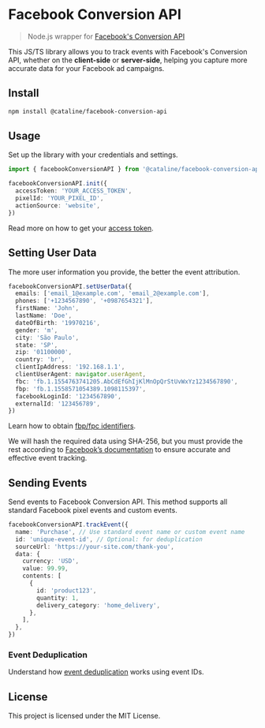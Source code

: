 # Facebook Conversion API

> Node.js wrapper for [Facebook's Conversion API](https://developers.facebook.com/docs/marketing-api/conversions-api/)

This JS/TS library allows you to track events with Facebook's Conversion API, whether on the **client-side** or **server-side**, helping you capture more accurate data for your Facebook ad campaigns.

## Install

```bash
npm install @cataline/facebook-conversion-api
```

## Usage

Set up the library with your credentials and settings.

```ts
import { facebookConversionAPI } from '@cataline/facebook-conversion-api'

facebookConversionAPI.init({
  accessToken: 'YOUR_ACCESS_TOKEN',
  pixelId: 'YOUR_PIXEL_ID',
  actionSource: 'website',
})
```

Read more on how to get your [access token](https://developers.facebook.com/docs/marketing-api/conversions-api/get-started/#access-token).

## Setting User Data

The more user information you provide, the better the event attribution.

```ts
facebookConversionAPI.setUserData({
  emails: ['email_1@example.com', 'email_2@example.com'],
  phones: ['+1234567890', '+0987654321'],
  firstName: 'John',
  lastName: 'Doe',
  dateOfBirth: '19970216',
  gender: 'm',
  city: 'São Paulo',
  state: 'SP',
  zip: '01100000',
  country: 'br',
  clientIpAddress: '192.168.1.1',
  clientUserAgent: navigator.userAgent,
  fbc: 'fb.1.1554763741205.AbCdEfGhIjKlMnOpQrStUvWxYz1234567890',
  fbp: 'fb.1.1558571054389.1098115397',
  facebookLoginId: '1234567890',
  externalId: '123456789',
})
```

Learn how to obtain [fbp/fpc identifiers](https://developers.facebook.com/docs/marketing-api/conversions-api/parameters/fbp-and-fbc/).

We will hash the required data using SHA-256, but you must provide the rest according to [Facebook’s documentation](https://developers.facebook.com/docs/marketing-api/conversions-api/parameters/customer-information-parameters) to ensure accurate and effective event tracking.

## Sending Events

Send events to Facebook Conversion API. This method supports all standard Facebook pixel events and custom events.

```ts
facebookConversionAPI.trackEvent({
  name: 'Purchase', // Use standard event name or custom event name
  id: 'unique-event-id', // Optional: for deduplication
  sourceUrl: 'https://your-site.com/thank-you',
  data: {
    currency: 'USD',
    value: 99.99,
    contents: [
      {
        id: 'product123',
        quantity: 1,
        delivery_category: 'home_delivery',
      },
    ],
  },
})
```

### Event Deduplication

Understand how [event deduplication](https://developers.facebook.com/docs/marketing-api/conversions-api/deduplicate-pixel-and-server-events?locale=en_US) works using event IDs.

## License

This project is licensed under the MIT License.
